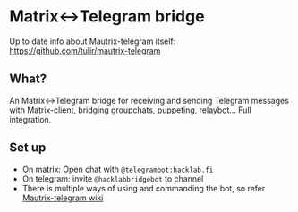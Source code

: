 # Matrix<->Telegram bridge

Up to date info about Mautrix-telegram itself: https://github.com/tulir/mautrix-telegram

## What?

An Matrix<->Telegram bridge for receiving and sending Telegram messages with Matrix-client, bridging groupchats, puppeting, relaybot... Full integration.

## Set up
- On matrix: Open chat with `@telegrambot:hacklab.fi`
- On telegram: invite `@hacklabbridgebot` to channel
- There is multiple ways of using and commanding the bot, so refer [Mautrix-telegram wiki](https://github.com/tulir/mautrix-telegram/wiki/Authentication)
